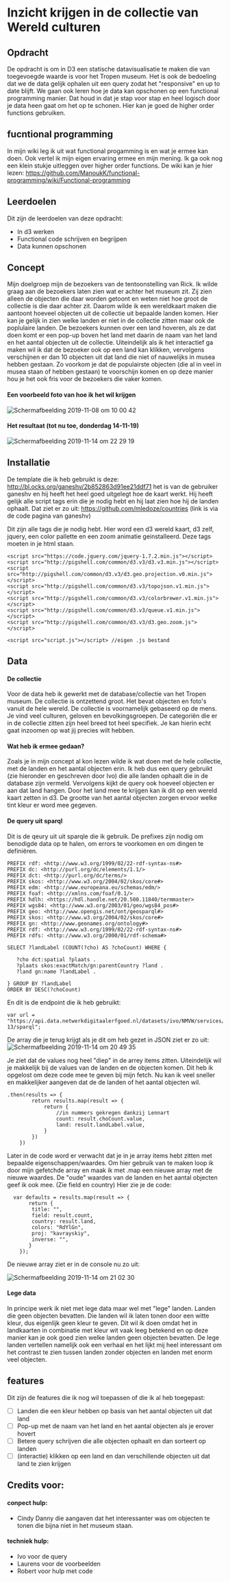 # Inzicht krijgen in de collectie van Wereld culturen 
## Opdracht 
De opdracht is om in D3 een statische datavisualisatie te maken die van toegevoegde waarde is voor het Tropen museum. Het is ook de bedoeling dat we de data gelijk ophalen uit een query zodat het "responsive" en up to date blijft. We gaan ook leren hoe je data kan opschonen op een functional programming manier. Dat houd in dat je stap voor stap en heel logisch door je data heen gaat om het op te schonen. Hier kan je goed de higher order functions gebruiken. 

## fucntional programming
In mijn wiki leg ik uit wat functional progamming is en wat je ermee kan doen. Ook vertel ik mijn eigen ervaring ermee en mijn mening. Ik ga ook nog een klein stukje uitleggen over higher order functions. De wiki kan je hier lezen: https://github.com/ManoukK/functional-programming/wiki/Functional-programming

## Leerdoelen
Dit zijn de leerdoelen van deze opdracht: 
- In d3 werken
- Functional code schrijven en begrijpen
- Data kunnen opschonen

## Concept
Mijn doelgroep mijn de bezoekers van de tentoonstelling van Rick. Ik wilde graag aan de bezoekers laten zien wat er achter het museum zit. Zij zien alleen de objecten die daar worden getoont en weten niet hoe groot de collectie is die daar achter zit. Daarom wilde ik een wereldkaart maken die aantoont hoeveel objecten uit de collectie uit bepaalde landen komen. Hier kan je gelijk in zien welke landen er niet in de collectie zitten maar ook de poplulaire landen. De bezoekers kunnen over een land hoveren, als ze dat doen komt er een pop-up boven het land met daarin de naam van het land en het aantal objecten uit de collectie. Uiteindelijk als ik het interactief ga maken wil ik dat de bezoeker ook op een land kan klikken, vervolgens verschijnen er dan 10 objecten uit dat land die niet of nauwelijks in musea hebben gestaan. Zo voorkom je dat de populairste objecten (die al in veel in musea staan of hebben gestaan) te voorschijn komen en op deze manier hou je het ook fris voor de bezoekers die vaker komen.  

#### Een voorbeeld foto van hoe ik het wil krijgen
![Schermafbeelding 2019-11-08 om 10 00 42](https://user-images.githubusercontent.com/45541885/68839196-7682ea00-06c0-11ea-8fc8-41d94b27cec6.png)

#### Het resultaat (tot nu toe, donderdag 14-11-19)
![Schermafbeelding 2019-11-14 om 22 29 19](https://user-images.githubusercontent.com/45541885/68897660-42461280-072e-11ea-9888-4b2e612b73f3.png)


## Installatie
De template die ik heb gebruikt is deze: http://bl.ocks.org/ganeshv/2b852863d91ee21ddf71 het is van de gebruiker ganeshv en hij heeft het heel goed uitgelegt hoe de kaart werkt. Hij heeft gelijk alle script tags erin die je nodig hebt en hij laat zien hoe hij de landen ophaalt. Dat ziet er zo uit: https://github.com/mledoze/countries (link is via de code pagina van ganeshv)

Dit zijn alle tags die je nodig hebt. Hier word een d3 wereld kaart, d3 zelf, jquery, een color pallette en een zoom animatie geinstalleerd. Deze tags moeten in je html staan. 

```
<script src="https://code.jquery.com/jquery-1.7.2.min.js"></script>
<script src="http://pigshell.com/common/d3.v3/d3.v3.min.js"></script>
<script src="http://pigshell.com/common/d3.v3/d3.geo.projection.v0.min.js"></script>
<script src="http://pigshell.com/common/d3.v3/topojson.v1.min.js"></script>
<script src="http://pigshell.com/common/d3.v3/colorbrewer.v1.min.js"></script>
<script src="http://pigshell.com/common/d3.v3/queue.v1.min.js"></script>
<script src="http://pigshell.com/common/d3.v3/d3.geo.zoom.js"></script>

<script src="script.js"></script> //eigen .js bestand
```

## Data
#### De collectie
Voor de data heb ik gewerkt met de database/collectie van het Tropen museum. De collectie is ontzettend groot. Het bevat objecten en foto's vanuit de hele wereld. De collectie is voornamelijk gebaseerd op de mens. Je vind veel culturen, geloven en bevolkingsgroepen. De categoriën die er in de collectie zitten zijn heel breed tot heel specifiek. Je kan hierin echt gaat inzoomen op wat jij precies wilt hebben. 

#### Wat heb ik ermee gedaan?
Zoals je in mijn concept al kon lezen wilde ik wat doen met de hele collectie, met de landen en het aantal objecten erin. Ik heb dus een query gebruikt (zie hieronder en geschreven door Ivo) die alle landen ophaalt die in de database zijn vermeld. Vervolgens kijkt de query ook hoeveel objecten er aan dat land hangen. Door het land mee te krijgen kan ik dit op een wereld kaart zetten in d3. De grootte van het aantal objecten zorgen ervoor welke tint kleur er word mee gegeven. 

#### De query uit sparql
Dit is de qeury uit uit sparqle die ik gebruik. De prefixes zijn nodig om benodigde data op te halen, om errors te voorkomen en om dingen te definiëren. 

```
PREFIX rdf: <http://www.w3.org/1999/02/22-rdf-syntax-ns#>
PREFIX dc: <http://purl.org/dc/elements/1.1/>
PREFIX dct: <http://purl.org/dc/terms/>
PREFIX skos: <http://www.w3.org/2004/02/skos/core#>
PREFIX edm: <http://www.europeana.eu/schemas/edm/>
PREFIX foaf: <http://xmlns.com/foaf/0.1/>
PREFIX hdlh: <https://hdl.handle.net/20.500.11840/termmaster>
PREFIX wgs84: <http://www.w3.org/2003/01/geo/wgs84_pos#>
PREFIX geo: <http://www.opengis.net/ont/geosparql#>
PREFIX skos: <http://www.w3.org/2004/02/skos/core#>
PREFIX gn: <http://www.geonames.org/ontology#>
PREFIX rdf: <http://www.w3.org/1999/02/22-rdf-syntax-ns#>
PREFIX rdfs: <http://www.w3.org/2000/01/rdf-schema#>

SELECT ?landLabel (COUNT(?cho) AS ?choCount) WHERE {
  
   ?cho dct:spatial ?plaats .
   ?plaats skos:exactMatch/gn:parentCountry ?land .
   ?land gn:name ?landLabel .
  
} GROUP BY ?landLabel
ORDER BY DESC(?choCount)
```
En dit is de endpoint die ik heb gebruikt: 
```
var url = "https://api.data.netwerkdigitaalerfgoed.nl/datasets/ivo/NMVW/services/NMVW-13/sparql";
```
De array die je terug krijgt als je dit om heb gezet in JSON ziet er zo uit: 
![Schermafbeelding 2019-11-14 om 20 49 35](https://user-images.githubusercontent.com/45541885/68891050-669af280-0720-11ea-99a6-fe90da9e030f.png)

Je ziet dat de values nog heel "diep" in de arrey items zitten. Uiteindelijk wil je makkelijk bij de values van de landen en de objecten komen. Dit heb ik opgelost om deze code mee te geven bij mijn fetch. Nu kan ik veel sneller en makkelijker aangeven dat de de landen of het aantal objecten wil. 

```
.then(results => {
        return results.map(result => {
            return {
                //in nummers gekregen dankzij Lennart
                count: result.choCount.value,
                land: result.landLabel.value,
            }
        })
    })
```

Later in de code word er verwacht dat je in je array items hebt zitten met bepaalde eigenschappen/waardes. Om hier gebruik van te maken loop ik door mijn gefetchde array en maak ik met .map een nieuwe array met de nieuwe waardes. De "oude" waardes van de landen en het aantal objecten geef ik ook mee. (Zie field en country) Hier zie je de code: 
```
  var defaults = results.map(result => {
       return {
        title: "",                                               
        field: result.count,
        country: result.land,
        colors: "RdYlGn",
        proj: "kavrayskiy",
        inverse: "",
       }
    });
```
De nieuwe array ziet er in de console nu zo uit:

![Schermafbeelding 2019-11-14 om 21 02 30](https://user-images.githubusercontent.com/45541885/68892221-c5fa0200-0722-11ea-8a4b-416142a98faf.png)

#### Lege data 
In principe werk ik niet met lege data maar wel met "lege" landen. Landen die geen objecten bevatten. Die landen wil ik laten tonen door een witte kleur, dus eigenlijk geen kleur te geven. Dit wil ik doen omdat het in landkaarten in combinatie met kleur wit vaak leeg betekend en op deze manier kan je ook goed zien welke landen geen objecten bevatten. De lege landen vertellen namelijk ook een verhaal en het lijkt mij heel interessant om het contrast te zien tussen landen zonder objecten en landen met enorm veel objecten. 

## features
Dit zijn de features die ik nog wil toepassen of die ik al heb toegepast:
- [ ] Landen die een kleur hebben op basis van het aantal objecten uit dat land
- [ ] Pop-up met de naam van het land en het aantal objecten als je erover hovert
- [ ] Betere query schrijven die alle objecten ophaalt en dan sorteert op landen
- [ ] (interactie) klikken op een land en dan verschillende objecten uit dat land te zien krijgen 

## Credits voor:
#### conpect hulp:
- Cindy Danny die aangaven dat het interessanter was om objecten te tonen die bijna niet in het museum staan. 

#### techniek hulp:
- Ivo voor de query 
- Laurens voor de voorbeelden 
- Robert voor hulp met code
